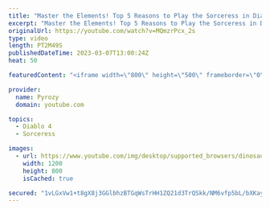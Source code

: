 ```yaml
---
title: "Master the Elements! Top 5 Reasons to Play the Sorceress in Diablo 4"
excerpt: "Master the Elements! Top 5 Reasons to Play the Sorceress in Diablo 4 00:00 Intro 00:18 Huge AOE 00:40 Mobility 01:03 Crowd ..."
originalUrl: https://youtube.com/watch?v=MQmzrPcx_2s
type: video
length: PT2M49S
publishedDateTime: 2023-03-07T13:00:24Z
heat: 50

featuredContent: "<iframe width=\"800\" height=\"500\" frameborder=\"0\" src=\"https://www.youtube.com/embed/MQmzrPcx_2s\" allow=\"accelerometer; autoplay; encrypted-media; gyroscope; picture-in-picture\" allowfullscreen></iframe>"

provider:
  name: Pyrozy
  domain: youtube.com

topics:
  - Diablo 4
  - Sorceress

images:
  - url: https://www.youtube.com/img/desktop/supported_browsers/dinosaur.png
    width: 1200
    height: 800
    isCached: true

secured: "1vLGxVw1+t8gX8j3GGlbhzBTGqWsTrHH1ZQ21d3TrQSkk/NM6vfp5bL/bXKayLIKmQCNSRSZunyP9qU3d1ImzxsCDCEvxvNVXygZjv44+V9DBWVzMcNkDMyy2mdE9dw94Zbwx0W9tAsZygwuvcQsCBA4cGUL+u+P1l1EaCjnUsvdds3KpL7EhK46fgxMwPkr4qwRZA3oQHUYkNP01GBgIRsPyqcRa7C8BEEBkvYI2HiP5ysodOBHc3PKc8JNY2qzg8XbBBblZf8oFkfimoctLPNMy4oha4xlpUSI1dHyd4djikxcJtAKv1rfng91/a0aiD99Dqm+pPKiIHhmLCemdEQ6KP3qAx5YLJV+0Qw9pMdQefhMgoQXApgYuheKNJ9HW0TQYSujoL946Bt9eXi227u2TRGTQQx67SLYzl/WHos=;43z8oLW10WqoEOiPuH6dRQ=="
---
```


